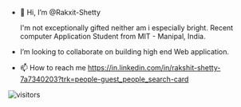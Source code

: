 - 👋 Hi, I’m @Rakxit-Shetty

    I'm not exceptionally gifted neither am i especially bright.
    Recent computer Application Student from MIT - Manipal, India.


-  I’m looking to collaborate on building high end Web application.
- 📫 How to reach me https://in.linkedin.com/in/rakshit-shetty-7a7340203?trk=people-guest_people_search-card

<!---

[![HitCount](https://hits.dwyl.com/Rakxit-Shetty/Rakxit-Shetty.svg?style=flat-square)](http://hits.dwyl.com/Rakxit-Shetty/Rakxit-Shetty)
Rakxit-Shetty/Rakxit-Shetty is a ✨ special ✨ repository because its `README.md` (this file) appears on your GitHub profile.
You can click the Preview link to take a look at your changes.
--->
![visitors](https://visitor-badge.glitch.me/badge?page_id=page.id&left_color=green&right_color=red)
